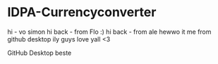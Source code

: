 # IDPA-Currencyconverter

hi - vo simon
hi back - from Flo :)
hi back - from ale 
hewwo it me from github desktop ily guys
love yall <3

GitHub Desktop beste